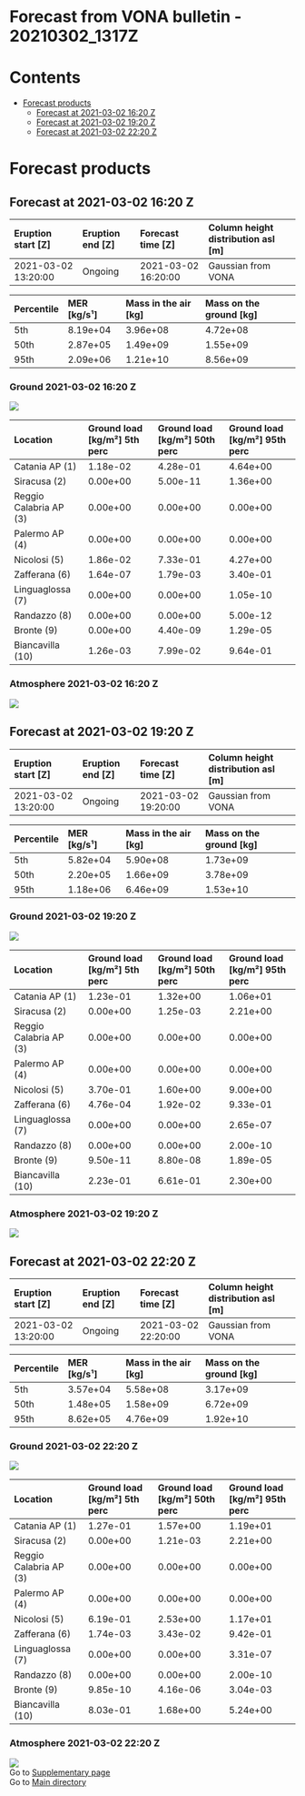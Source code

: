 
Forecast from VONA bulletin - 20210302_1317Z
============================================

Contents
========

* [Forecast products](#forecast-products)
	* [Forecast at 2021-03-02 16:20 Z](#forecast-at-2021-03-02-1620-z)
	* [Forecast at 2021-03-02 19:20 Z](#forecast-at-2021-03-02-1920-z)
	* [Forecast at 2021-03-02 22:20 Z](#forecast-at-2021-03-02-2220-z)

# Forecast products

## Forecast at 2021-03-02 16:20 Z
  

|Eruption start [Z]|Eruption end [Z]|Forecast time [Z]|Column height distribution asl [m]|
| :--- | :--- | :--- | :--- |
|2021-03-02 13:20:00|Ongoing|2021-03-02 16:20:00|Gaussian from VONA|
  
  

|Percentile|MER [kg/s¹]|Mass in the air [kg]|Mass on the ground [kg]|
| :--- | :--- | :--- | :--- |
|5th|8.19e+04|3.96e+08|4.72e+08|
|50th|2.87e+05|1.49e+09|1.55e+09|
|95th|2.09e+06|1.21e+10|8.56e+09|
  

### Ground 2021-03-02 16:20 Z
  
![](./figures/probability_grd_2021_03_02_1620_scenario_1.png)  
  
  
  
  
  
  
  
  
  

|Location|Ground load [kg/m²] 5th perc|Ground load [kg/m²] 50th perc|Ground load [kg/m²] 95th perc|
| :--- | :--- | :--- | :--- |
|Catania AP (1)|1.18e-02|4.28e-01|4.64e+00|
|Siracusa (2)|0.00e+00|5.00e-11|1.36e+00|
|Reggio Calabria AP (3)|0.00e+00|0.00e+00|0.00e+00|
|Palermo AP (4)|0.00e+00|0.00e+00|0.00e+00|
|Nicolosi (5)|1.86e-02|7.33e-01|4.27e+00|
|Zafferana (6)|1.64e-07|1.79e-03|3.40e-01|
|Linguaglossa (7)|0.00e+00|0.00e+00|1.05e-10|
|Randazzo (8)|0.00e+00|0.00e+00|5.00e-12|
|Bronte (9)|0.00e+00|4.40e-09|1.29e-05|
|Biancavilla (10)|1.26e-03|7.99e-02|9.64e-01|
  

### Atmosphere 2021-03-02 16:20 Z
  
![](./figures/probability_air_2021_03_02_1620_scenario_1_conclev_2.png)
## Forecast at 2021-03-02 19:20 Z
  

|Eruption start [Z]|Eruption end [Z]|Forecast time [Z]|Column height distribution asl [m]|
| :--- | :--- | :--- | :--- |
|2021-03-02 13:20:00|Ongoing|2021-03-02 19:20:00|Gaussian from VONA|
  
  

|Percentile|MER [kg/s¹]|Mass in the air [kg]|Mass on the ground [kg]|
| :--- | :--- | :--- | :--- |
|5th|5.82e+04|5.90e+08|1.73e+09|
|50th|2.20e+05|1.66e+09|3.78e+09|
|95th|1.18e+06|6.46e+09|1.53e+10|
  

### Ground 2021-03-02 19:20 Z
  
![](./figures/probability_grd_2021_03_02_1920_scenario_1.png)  
  
  
  
  
  
  
  
  
  

|Location|Ground load [kg/m²] 5th perc|Ground load [kg/m²] 50th perc|Ground load [kg/m²] 95th perc|
| :--- | :--- | :--- | :--- |
|Catania AP (1)|1.23e-01|1.32e+00|1.06e+01|
|Siracusa (2)|0.00e+00|1.25e-03|2.21e+00|
|Reggio Calabria AP (3)|0.00e+00|0.00e+00|0.00e+00|
|Palermo AP (4)|0.00e+00|0.00e+00|0.00e+00|
|Nicolosi (5)|3.70e-01|1.60e+00|9.00e+00|
|Zafferana (6)|4.76e-04|1.92e-02|9.33e-01|
|Linguaglossa (7)|0.00e+00|0.00e+00|2.65e-07|
|Randazzo (8)|0.00e+00|0.00e+00|2.00e-10|
|Bronte (9)|9.50e-11|8.80e-08|1.89e-05|
|Biancavilla (10)|2.23e-01|6.61e-01|2.30e+00|
  

### Atmosphere 2021-03-02 19:20 Z
  
![](./figures/probability_air_2021_03_02_1920_scenario_1_conclev_2.png)
## Forecast at 2021-03-02 22:20 Z
  

|Eruption start [Z]|Eruption end [Z]|Forecast time [Z]|Column height distribution asl [m]|
| :--- | :--- | :--- | :--- |
|2021-03-02 13:20:00|Ongoing|2021-03-02 22:20:00|Gaussian from VONA|
  
  

|Percentile|MER [kg/s¹]|Mass in the air [kg]|Mass on the ground [kg]|
| :--- | :--- | :--- | :--- |
|5th|3.57e+04|5.58e+08|3.17e+09|
|50th|1.48e+05|1.58e+09|6.72e+09|
|95th|8.62e+05|4.76e+09|1.92e+10|
  

### Ground 2021-03-02 22:20 Z
  
![](./figures/probability_grd_2021_03_02_2220_scenario_1.png)  
  
  
  
  
  
  
  
  
  

|Location|Ground load [kg/m²] 5th perc|Ground load [kg/m²] 50th perc|Ground load [kg/m²] 95th perc|
| :--- | :--- | :--- | :--- |
|Catania AP (1)|1.27e-01|1.57e+00|1.19e+01|
|Siracusa (2)|0.00e+00|1.21e-03|2.21e+00|
|Reggio Calabria AP (3)|0.00e+00|0.00e+00|0.00e+00|
|Palermo AP (4)|0.00e+00|0.00e+00|0.00e+00|
|Nicolosi (5)|6.19e-01|2.53e+00|1.17e+01|
|Zafferana (6)|1.74e-03|3.43e-02|9.42e-01|
|Linguaglossa (7)|0.00e+00|0.00e+00|3.31e-07|
|Randazzo (8)|0.00e+00|0.00e+00|2.00e-10|
|Bronte (9)|9.85e-10|4.16e-06|3.04e-03|
|Biancavilla (10)|8.03e-01|1.68e+00|5.24e+00|
  

### Atmosphere 2021-03-02 22:20 Z
  
![](./figures/probability_air_2021_03_02_2220_scenario_1_conclev_2.png)  
Go to [Supplementary page](Supplementary_page.md)  
Go to [Main directory](https://github.com/federicapardini/Real_time_ash_forecast)